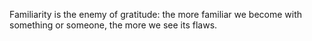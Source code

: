 Familiarity is the enemy of gratitude: the more familiar we become with something or someone, the more we see its flaws.